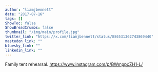 ```yaml
---
author: "liamjbennett"
date: "2017-07-16"
tags: []
ShowToc: false
ShowBreadCrumbs: false
thumbnail: "/img/main/profile.jpg"
twitter_link: "https://x.com/liamjbennett/status/886531362743869440"
mastodon_link: ""
bluesky_link: ""
linkedin_link: ""
---
```


Family tent rehearsal. https://www.instagram.com/p/BWmppcZH1-L/

